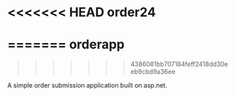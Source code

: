 <<<<<<< HEAD
order24
=======
=======
orderapp
========
>>>>>>> 4386081bb707184feff2418dd30eeb9cbd9a36ee

A simple order submission application built on asp.net.
